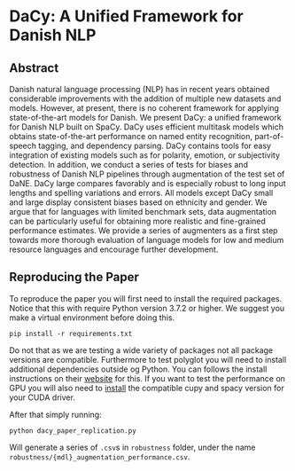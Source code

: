 # DaCy: A Unified Framework for Danish NLP

## Abstract

Danish natural language processing (NLP) has in recent years obtained considerable improvements with the addition of multiple new datasets and models. However, at present, there is no coherent framework for applying state-of-the-art models for Danish. We present DaCy: a unified framework for Danish NLP built on SpaCy. DaCy uses efficient multitask models which obtains state-of-the-art performance on named entity recognition, part-of-speech tagging, and dependency parsing. DaCy contains tools for easy integration of existing models such as for polarity, emotion, or subjectivity detection. In addition, we conduct a series of tests for biases and robustness of Danish NLP pipelines through augmentation of the test set of DaNE. DaCy large compares favorably and is especially robust to long input lengths and spelling variations and errors. All models except DaCy small and large display consistent biases based on ethnicity and gender. We argue that for languages with limited benchmark sets, data augmentation can be particularly useful for obtaining more realistic and fine-grained performance estimates. We provide a series of augmenters as a first step towards more thorough evaluation of language models for low and medium resource languages and encourage further development.

## Reproducing the Paper

To reproduce the paper you will first need to install the required packages. Notice that this with require Python version 3.7.2 or higher. We suggest you make a virtual environment before doing this.

```
pip install -r requirements.txt
```

Do not that as we are testing a wide variety of packages not all package versions are compatible. Furthermore to test polyglot you will need to install additional dependencies outside og Python. You can follows the install instructions on their [website](https://polyglot.readthedocs.io/en/latest/Installation.html) for this. If you want to test the performance on GPU you will also need to [install](https://spacy.io/usage) the compatible cupy and spacy version for your CUDA driver.

After that simply running:

```
python dacy_paper_replication.py
```

Will generate a series of `.csv`s in `robustness` folder, under the name `robustness/{mdl}_augmentation_performance.csv`.
